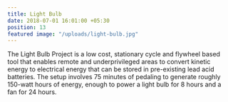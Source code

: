 ```yaml
---
title: Light Bulb
date: 2018-07-01 16:01:00 +05:30
position: 13
featured image: "/uploads/light-bulb.jpg"
---
```


The Light Bulb Project is a low cost, stationary cycle and flywheel based tool that enables remote and underprivileged areas to convert kinetic energy to electrical energy that can be stored in pre-existing lead acid batteries. The setup involves 75 minutes of pedaling to generate roughly 150-watt hours of energy, enough to power a light bulb for 8 hours and a fan for 24 hours.
